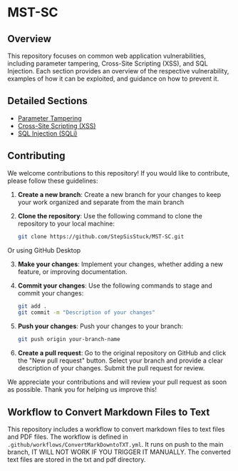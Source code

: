 # MST-SC

## Overview
This repository focuses on common web application vulnerabilities, including parameter tampering, Cross-Site Scripting (XSS), and SQL Injection. Each section provides an overview of the respective vulnerability, examples of how it can be exploited, and guidance on how to prevent it.

## Detailed Sections
- [Parameter Tampering](parameter-tampering/README.md)
- [Cross-Site Scripting (XSS)](XSS/README.md)
- [SQL Injection (SQLi)](SQLi/README.md)

## Contributing

We welcome contributions to this repository! If you would like to contribute, please follow these guidelines:

1. **Create a new branch**: Create a new branch for your changes to keep your work organized and separate from the main branch

2. **Clone the repository**: Use the following command to clone the repository to your local machine:
   ```bash
   git clone https://github.com/StepSisStuck/MST-SC.git
   ```

Or using GitHub Desktop

3. **Make your changes**: Implement your changes, whether adding a new feature, or improving documentation.

4. **Commit your changes**: Use the following commands to stage and commit your changes:
   ```bash
   git add .
   git commit -m "Description of your changes"
   ```

5. **Push your changes**: Push your changes to your branch:
   ```bash
   git push origin your-branch-name
   ```

6. **Create a pull request**: Go to the original repository on GitHub and click the "New pull request" button. Select your branch and provide a clear description of your changes. Submit the pull request for review.

We appreciate your contributions and will review your pull request as soon as possible. Thank you for helping us improve this!

## Workflow to Convert Markdown Files to Text

   This repository includes a workflow to convert markdown files to text files and PDF files. The workflow is defined in `.github/workflows/ConvertMarkDowntoTXT.yml`. It runs on push to the main branch, IT WILL NOT WORK IF YOU TRIGGER IT MANUALLY. The converted text files are stored in the txt and pdf directory.
